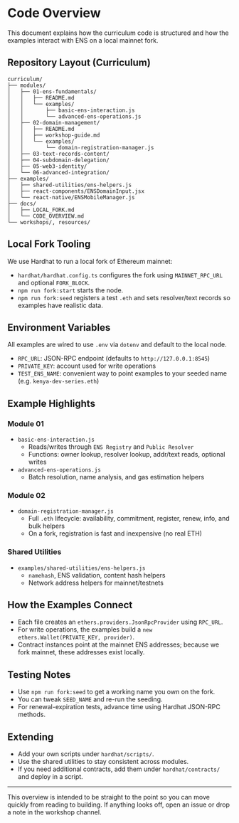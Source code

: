 # Code Overview

This document explains how the curriculum code is structured and how the examples interact with ENS on a local mainnet fork.

## Repository Layout (Curriculum)

```
curriculum/
├── modules/
│   ├── 01-ens-fundamentals/
│   │   ├── README.md
│   │   └── examples/
│   │       ├── basic-ens-interaction.js
│   │       └── advanced-ens-operations.js
│   ├── 02-domain-management/
│   │   ├── README.md
│   │   ├── workshop-guide.md
│   │   └── examples/
│   │       └── domain-registration-manager.js
│   ├── 03-text-records-content/
│   ├── 04-subdomain-delegation/
│   ├── 05-web3-identity/
│   └── 06-advanced-integration/
├── examples/
│   ├── shared-utilities/ens-helpers.js
│   ├── react-components/ENSDomainInput.jsx
│   └── react-native/ENSMobileManager.js
├── docs/
│   ├── LOCAL_FORK.md
│   └── CODE_OVERVIEW.md
└── workshops/, resources/
```

## Local Fork Tooling

We use Hardhat to run a local fork of Ethereum mainnet:

- `hardhat/hardhat.config.ts` configures the fork using `MAINNET_RPC_URL` and optional `FORK_BLOCK`.
- `npm run fork:start` starts the node.
- `npm run fork:seed` registers a test `.eth` and sets resolver/text records so examples have realistic data.

## Environment Variables

All examples are wired to use `.env` via `dotenv` and default to the local node.

- `RPC_URL`: JSON-RPC endpoint (defaults to `http://127.0.0.1:8545`)
- `PRIVATE_KEY`: account used for write operations
- `TEST_ENS_NAME`: convenient way to point examples to your seeded name (e.g. `kenya-dev-series.eth`)

## Example Highlights

### Module 01
- `basic-ens-interaction.js`
  - Reads/writes through `ENS Registry` and `Public Resolver`
  - Functions: owner lookup, resolver lookup, addr/text reads, optional writes
- `advanced-ens-operations.js`
  - Batch resolution, name analysis, and gas estimation helpers

### Module 02
- `domain-registration-manager.js`
  - Full `.eth` lifecycle: availability, commitment, register, renew, info, and bulk helpers
  - On a fork, registration is fast and inexpensive (no real ETH)

### Shared Utilities
- `examples/shared-utilities/ens-helpers.js`
  - `namehash`, ENS validation, content hash helpers
  - Network address helpers for mainnet/testnets

## How the Examples Connect

- Each file creates an `ethers.providers.JsonRpcProvider` using `RPC_URL`.
- For write operations, the examples build a `new ethers.Wallet(PRIVATE_KEY, provider)`.
- Contract instances point at the mainnet ENS addresses; because we fork mainnet, these addresses exist locally.

## Testing Notes

- Use `npm run fork:seed` to get a working name you own on the fork.
- You can tweak `SEED_NAME` and re-run the seeding.
- For renewal-expiration tests, advance time using Hardhat JSON-RPC methods.

## Extending

- Add your own scripts under `hardhat/scripts/`.
- Use the shared utilities to stay consistent across modules.
- If you need additional contracts, add them under `hardhat/contracts/` and deploy in a script.

---

This overview is intended to be straight to the point so you can move quickly from reading to building. If anything looks off, open an issue or drop a note in the workshop channel.
